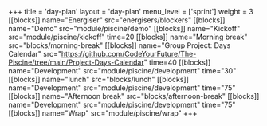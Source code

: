 +++
title = 'day-plan'
layout = 'day-plan'
menu_level = ['sprint']
weight = 3
[[blocks]]
name="Energiser"
src="energisers/blockers"
[[blocks]]
name="Demo"
src="module/piscine/demo"
[[blocks]]
name="Kickoff"
src="module/piscine/kickoff"
time=20
[[blocks]]
name="Morning break"
src="blocks/morning-break"
[[blocks]]
name="Group Project: Days Calendar"
src="https://github.com/CodeYourFuture/The-Piscine/tree/main/Project-Days-Calendar"
time=40
[[blocks]]
name="Development"
src="module/piscine/development"
time="30"
[[blocks]]
name="lunch"
src="blocks/lunch"
[[blocks]]
name="Development"
src="module/piscine/development"
time="75"
[[blocks]]
name="Afternoon break"
src="blocks/afternoon-break"
[[blocks]]
name="Development"
src="module/piscine/development"
time="75"
[[blocks]]
name="Wrap"
src="module/piscine/wrap"
+++
